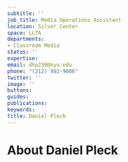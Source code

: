 ```yaml
---
subtitle: ''
job_title: Media Operations Assistant
location: Silver Center
space: LL7A
departments:
- Classroom Media
status: ''
expertise: 
email: dhp230@nyu.edu
phone: "(212) 992-9006"
twitter: ''
image: ''
buttons: 
guides: 
publications: 
keywords: 
title: Daniel Pleck
---
```


# About Daniel Pleck